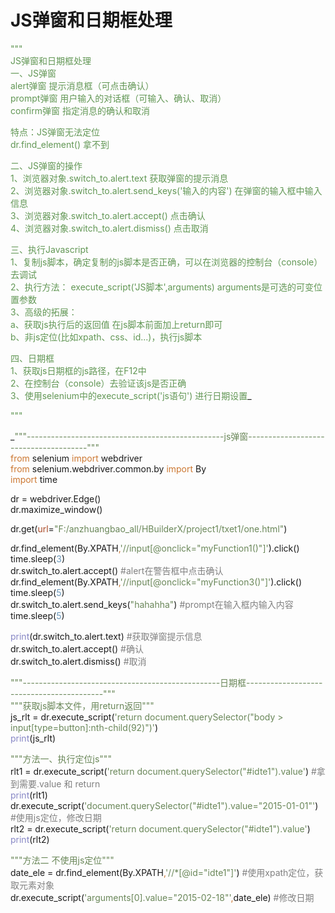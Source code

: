 # JS弹窗和日期框处理

<font style="color:#629755;">"""  
JS弹窗和日期框处理  
一、JS弹窗  
alert弹窗    提示消息框（可点击确认）  
prompt弹窗   用户输入的对话框（可输入、确认、取消）  
confirm弹窗  指定消息的确认和取消  
  
特点：JS弹窗无法定位  
dr.find_element()   拿不到  
  
二、JS弹窗的操作  
1、浏览器对象.switch_to.alert.text                      获取弹窗的提示消息  
2、浏览器对象.switch_to.alert.send_keys('输入的内容')     在弹窗的输入框中输入信息  
3、浏览器对象.switch_to.alert.accept()                  点击确认  
4、浏览器对象.switch_to.alert.dismiss()                 点击取消  
  
  
三、执行Javascript  
1、复制js脚本，确定复制的js脚本是否正确，可以在浏览器的控制台（console）去调试  
2、执行方法： execute_script('JS脚本',arguments)    arguments是可选的可变位置参数  
3、高级的拓展：  
a、获取js执行后的返回值  在js脚本前面加上return即可  
b、非js定位(比如xpath、css、id...)，执行js脚本  
  
四、日期框  
1、获取js日期框的js路径，在F12中  
2、在控制台（console）去验证该js是否正确  
3、使用selenium中的execute_script('js语句') 进行日期设置</font>_<font style="color:#629755;">  
  
"""  
  
</font>_<font style="color:#6a8759;">"""-------------------------------------------------js弹窗--------------------------------------"""  
</font><font style="color:#cc7832;">from </font>selenium <font style="color:#cc7832;">import </font>webdriver  
<font style="color:#cc7832;">from </font>selenium.webdriver.common.by <font style="color:#cc7832;">import </font>By  
<font style="color:#cc7832;">import </font>time  
  
  
dr = webdriver.Edge()  
dr.maximize_window()  
  
dr.get(<font style="color:#aa4926;">url</font>=<font style="color:#6a8759;">"F:/anzhuangbao_all/HBuilderX/project1/txet1/one.html"</font>)  
  
dr.find_element(By.XPATH<font style="color:#cc7832;">,</font><font style="color:#6a8759;">'//input[@onclick="myFunction1()"]'</font>).click()  
time.sleep(<font style="color:#6897bb;">3</font>)  
dr.switch_to.alert.accept()      <font style="color:#808080;">#alert在警告框中点击确认  
</font>dr.find_element(By.XPATH<font style="color:#cc7832;">,</font><font style="color:#6a8759;">'//input[@onclick="myFunction3()"]'</font>).click()  
time.sleep(<font style="color:#6897bb;">5</font>)  
dr.switch_to.alert.send_keys(<font style="color:#6a8759;">"hahahha"</font>)  <font style="color:#808080;">#prompt在输入框内输入内容  
</font>time.sleep(<font style="color:#6897bb;">5</font>)

<font style="color:#8888c6;">print</font>(dr.switch_to.alert.text)  <font style="color:#808080;">#获取弹窗提示信息</font>  
dr.switch_to.alert.accept()   <font style="color:#808080;">#确认  
</font>dr.switch_to.alert.dismiss()  <font style="color:#808080;">#取消  
  
</font><font style="color:#6a8759;">"""-------------------------------------------------日期框------------------------------------------"""  
</font><font style="color:#6a8759;">"""获取js脚本文件，用return返回"""  
</font>js_rlt = dr.execute_script(<font style="color:#6a8759;">'return document.querySelector("body > input[type=button]:nth-child(92)")'</font>)  
<font style="color:#8888c6;">print</font>(js_rlt)  
  
<font style="color:#6a8759;">"""方法一、执行定位js"""  
</font>rlt1 = dr.execute_script(<font style="color:#6a8759;">'return document.querySelector("#idte1").value'</font>) <font style="color:#808080;">#拿到需要.value 和 return  
</font><font style="color:#8888c6;">print</font>(rlt1)  
dr.execute_script(<font style="color:#6a8759;">'document.querySelector("#idte1").value="2015-01-01"'</font>)  <font style="color:#808080;">#使用js定位，修改日期  
</font>rlt2 = dr.execute_script(<font style="color:#6a8759;">'return document.querySelector("#idte1").value'</font>)  
<font style="color:#8888c6;">print</font>(rlt2)  
  
<font style="color:#6a8759;">"""方法二 不使用js定位"""  
</font>date_ele = dr.find_element(By.XPATH<font style="color:#cc7832;">,</font><font style="color:#6a8759;">'//*[@id="idte1"]'</font>)         <font style="color:#808080;">#使用xpath定位，获取元素对象  
</font>dr.execute_script(<font style="color:#6a8759;">'arguments[0].value="2015-02-18"'</font><font style="color:#cc7832;">,</font>date_ele)   <font style="color:#808080;">#修改日期</font>

